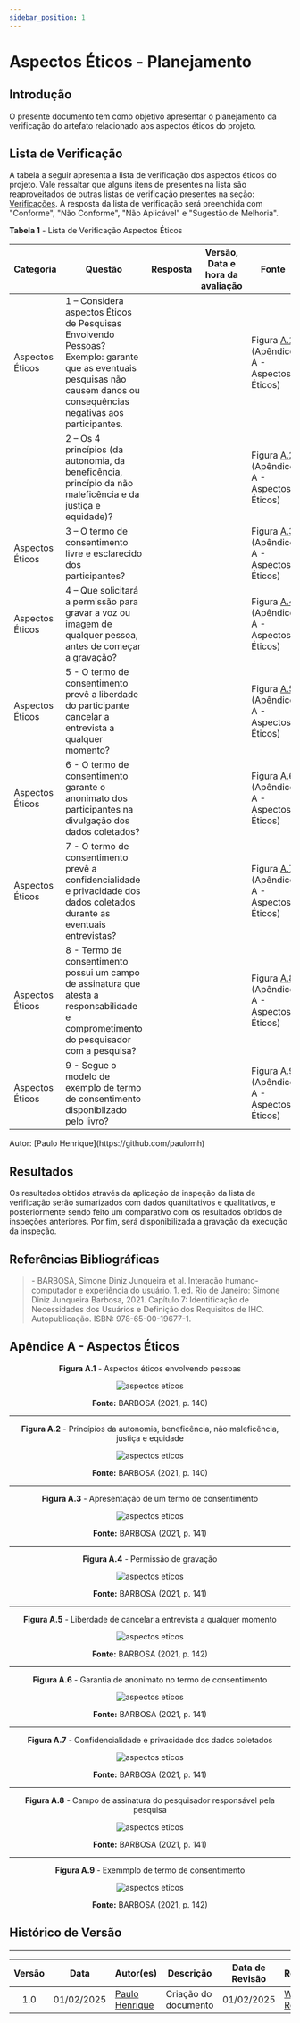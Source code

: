 ```yaml
---
sidebar_position: 1
---
```


# Aspectos Éticos - Planejamento

## Introdução

O presente documento tem como objetivo apresentar o planejamento da verificação do artefato relacionado aos aspectos éticos do projeto.

## Lista de Verificação

A tabela a seguir apresenta a lista de verificação dos aspectos éticos do projeto. Vale ressaltar que alguns itens de presentes na lista são reaproveitados de outras listas de verificação presentes na seção: [Verificações](/docs/category/verificações). A resposta da lista de verificação será preenchida com "Conforme", "Não Conforme", "Não Aplicável" e "Sugestão de Melhoria". 

<p style={{ textAlign: 'center', fontSize: '18px' }}><b>Tabela 1</b> - Lista de Verificação Aspectos Éticos</p>

| Categoria | Questão | Resposta | Versão, Data e hora da avaliação | Fonte | Autor(es) |
|-----------|---------|----------|----------------------------------|-------|-----------|
| Aspectos Éticos | 1 – Considera aspectos Éticos de Pesquisas Envolvendo Pessoas? Exemplo: garante que as eventuais pesquisas não causem danos ou consequências negativas aos participantes. |          |          |  Figura [A.1](./planejAspectosEticos.md#apêndice-a) (Apêndice A - Aspectos Éticos) | [Necivaldo Amaral](https://github.com/junioramaral22) e [Paulo Henrique](https://github.com/paulomh) |
|           | 2 – Os 4 princípios (da autonomia, da beneficência, princípio da não maleficência e da justiça e equidade)?  |   |           |  Figura [A.2](./planejAspectosEticos.md#apêndice-a) (Apêndice A - Aspectos Éticos) | [Necivaldo Amaral](https://github.com/junioramaral22) e [Paulo Henrique](https://github.com/paulomh) |
| Aspectos Éticos | 3 – O termo de consentimento livre e esclarecido dos participantes?  |          |                                  |  Figura [A.3](./planejAspectosEticos.md#apêndice-a) (Apêndice A - Aspectos Éticos) | [Necivaldo Amaral](https://github.com/junioramaral22) e [Paulo Henrique](https://github.com/paulomh) |
| Aspectos Éticos | 4 – Que solicitará a permissão para gravar a voz ou imagem de qualquer pessoa, antes de começar a gravação? |          |                                  | Figura [A.4](./planejAspectosEticos.md#apêndice-a) (Apêndice A - Aspectos Éticos) | [Weverton Rodrigues](https://github.com/vevetin) e [Rodrigo Ferreira](https://github.com/rodwendrel)  |
| Aspectos Éticos | 5 - O termo de consentimento prevê a liberdade do participante cancelar a entrevista a qualquer momento?        |          |                                  | Figura [A.5](./planejAspectosEticos.md#apêndice-a) (Apêndice A - Aspectos Éticos) | [Weverton Rodrigues](https://github.com/vevetin) e [Rodrigo Ferreira](https://github.com/rodwendrel)  |
| Aspectos Éticos | 6 - O termo de consentimento garante o anonimato dos participantes na divulgação dos dados coletados?  |          |                                  |  Figura [A.6](./planejAspectosEticos.md#apêndice-a) (Apêndice A - Aspectos Éticos) | [Weverton Rodrigues](https://github.com/vevetin) e [Rodrigo Ferreira](https://github.com/rodwendrel)  |
| Aspectos Éticos | 7 - O termo de consentimento prevê a confidencialidade e privacidade dos dados coletados durante as eventuais entrevistas?        |          |                                  | Figura [A.7](./planejAspectosEticos.md#apêndice-a) (Apêndice A - Aspectos Éticos) | [Paulo Henrique](https://github.com/paulomh) e [Weverton Rodrigues](https://github.com/vevetin) |
| Aspectos Éticos | 8 - Termo de consentimento possui um campo de assinatura que atesta a responsabilidade e comprometimento do pesquisador com a pesquisa?        |          |                                  |  Figura [A.8](./planejAspectosEticos.md#apêndice-a) (Apêndice A - Aspectos Éticos) | [Rodrigo Ferreira](https://github.com/rodwendrel) e [Necivaldo Amaral](https://github.com/junioramaral22) |
| Aspectos Éticos | 9 - Segue o modelo de exemplo de termo de consentimento disponiblizado pelo livro? |          |                                  |  Figura [A.9](./planejAspectosEticos.md#apêndice-a) (Apêndice A - Aspectos Éticos) | [Rodrigo Ferreira](https://github.com/rodwendrel) e [Necivaldo Amaral](https://github.com/junioramaral22) |


<p style={{ textAlign: 'center', fontSize: '17px' }}>Autor: [Paulo Henrique](https://github.com/paulomh) </p>

## Resultados

Os resultados obtidos através da aplicação da inspeção da lista de verificação serão sumarizados com dados quantitativos e qualitativos, e posteriormente sendo feito um comparativo com os resultados obtidos de inspeções anteriores. Por fim, será disponibilizada a gravação da execução da inspeção.

## Referências Bibliográficas

> \- BARBOSA, Simone Diniz Junqueira et al. Interação humano-computador e experiência do usuário. 1. ed. Rio de Janeiro: Simone Diniz Junqueira Barbosa, 2021. Capítulo 7: Identificação de Necessidades dos Usuários e Definição dos Requisitos de IHC.  Autopublicação. ISBN: 978-65-00-19677-1.

## Apêndice A - Aspectos Éticos

<center>

<p style={{ textAlign: 'center', fontSize: '18px' }}><b>Figura A.1</b> - Aspectos éticos envolvendo pessoas</p>

![aspectos eticos](../../assets/q1AspectosEticos.png)

<p style={{ textAlign: 'center', fontSize: '18px' }}><b>Fonte:</b> BARBOSA (2021, p. 140)</p>

</center>

---

<center>

<p style={{ textAlign: 'center', fontSize: '18px' }}><b>Figura A.2</b> - Princípios da autonomia, beneficência, não maleficência, justiça e equidade</p>

![aspectos eticos](../../assets/q2AspectosEticos.png)

<p style={{ textAlign: 'center', fontSize: '18px' }}><b>Fonte:</b> BARBOSA (2021, p. 140)</p>

</center>

---

<center>

<p style={{ textAlign: 'center', fontSize: '18px' }}><b>Figura A.3</b> - Apresentação de um termo de consentimento</p>

![aspectos eticos](../../assets/q3AspectosEticos.png)

<p style={{ textAlign: 'center', fontSize: '18px' }}><b>Fonte:</b> BARBOSA (2021, p. 141)</p>

</center>

---

<center>

<p style={{ textAlign: 'center', fontSize: '18px' }}><b>Figura A.4</b> - Permissão de gravação</p>

![aspectos eticos](../../assets/q4AspectosEticos.png)

<p style={{ textAlign: 'center', fontSize: '18px' }}><b>Fonte:</b> BARBOSA (2021, p. 141)</p>

</center>

---

<center>

<p style={{ textAlign: 'center', fontSize: '18px' }}><b>Figura A.5</b> - Liberdade de cancelar a entrevista a qualquer momento</p>

![aspectos eticos](../../assets/q5AspectosEticos.png)

<p style={{ textAlign: 'center', fontSize: '18px' }}><b>Fonte:</b> BARBOSA (2021, p. 142)</p>

</center>

---

<center>

<p style={{ textAlign: 'center', fontSize: '18px' }}><b>Figura A.6</b> - Garantia de anonimato no termo de consentimento</p>

![aspectos eticos](../../assets/q6AspectosEticos.png)

<p style={{ textAlign: 'center', fontSize: '18px' }}><b>Fonte:</b> BARBOSA (2021, p. 141)</p>

</center>

---

<center>

<p style={{ textAlign: 'center', fontSize: '18px' }}><b>Figura A.7</b> - Confidencialidade e privacidade dos dados coletados</p>

![aspectos eticos](../../assets/q7AspectosEticos.png)

<p style={{ textAlign: 'center', fontSize: '18px' }}><b>Fonte:</b> BARBOSA (2021, p. 141)</p>

</center>

---

<center>

<p style={{ textAlign: 'center', fontSize: '18px' }}><b>Figura A.8</b> - Campo de assinatura do pesquisador responsável pela pesquisa</p>

![aspectos eticos](../../assets/q8AspectosEticos.png)

<p style={{ textAlign: 'center', fontSize: '18px' }}><b>Fonte:</b> BARBOSA (2021, p. 141)</p>

</center>

---

<center>

<p style={{ textAlign: 'center', fontSize: '18px' }}><b>Figura A.9</b> - Exemmplo de termo de consentimento</p>

![aspectos eticos](../../assets/q9AspectosEticos.png)

<p style={{ textAlign: 'center', fontSize: '18px' }}><b>Fonte:</b> BARBOSA (2021, p. 142)</p>

</center>



## Histórico de Versão
---
| Versão | Data | Autor(es) | Descrição | Data de Revisão | Revisor(es) |
|:---:|:---:|---|---|:---:|---|
| 1.0 | 01/02/2025 | [Paulo Henrique](https://github.com/paulomh) | Criação do documento | 01/02/2025 | [Weverton Rodrigues](https://github.com/vevetin) |